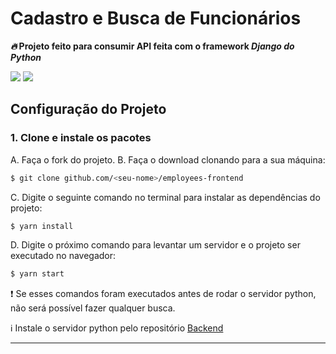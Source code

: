 # Cadastro e Busca de Funcionários

**_🔥_ Projeto feito para consumir API feita com o framework _Django do Python_**

<p>
<img src="https://img.shields.io/badge/-Javascript-yellow?logo=javascript">
<img src="https://img.shields.io/badge/ReactJS-blue?logo=react">
</p>

## Configuração do Projeto

### 1. Clone e instale os pacotes

A. Faça o fork do projeto.
B. Faça o download clonando para a sua máquina:

```bash
$ git clone github.com/<seu-nome>/employees-frontend
```

C. Digite o seguinte comando no terminal para instalar as dependências do projeto:

```bash
$ yarn install
```

D. Digite o próximo comando para levantar um servidor e o projeto ser executado no navegador:

```bash
$ yarn start
```

❗ Se esses comandos foram executados antes de rodar o servidor python, não será possível fazer qualquer busca.

ℹ️ Instale o servidor python pelo repositório <a href="https://github.com/WennerCastilho/employees">Backend</a>

<hr/>

